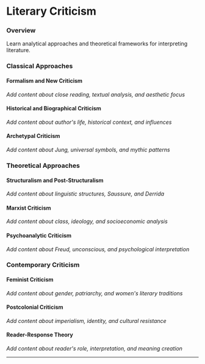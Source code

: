 # Literary Criticism

### Overview

Learn analytical approaches and theoretical frameworks for interpreting literature.

### Classical Approaches

#### Formalism and New Criticism
*Add content about close reading, textual analysis, and aesthetic focus*

#### Historical and Biographical Criticism
*Add content about author's life, historical context, and influences*

#### Archetypal Criticism
*Add content about Jung, universal symbols, and mythic patterns*

### Theoretical Approaches

#### Structuralism and Post-Structuralism
*Add content about linguistic structures, Saussure, and Derrida*

#### Marxist Criticism
*Add content about class, ideology, and socioeconomic analysis*

#### Psychoanalytic Criticism
*Add content about Freud, unconscious, and psychological interpretation*

### Contemporary Criticism

#### Feminist Criticism
*Add content about gender, patriarchy, and women's literary traditions*

#### Postcolonial Criticism
*Add content about imperialism, identity, and cultural resistance*

#### Reader-Response Theory
*Add content about reader's role, interpretation, and meaning creation*

---
